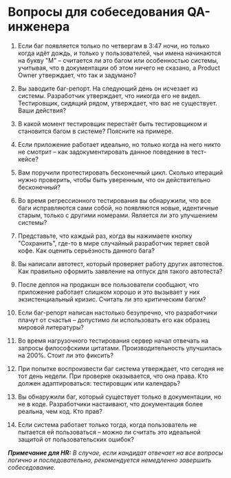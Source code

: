 # Вопросы для собеседования QA-инженера

1. Если баг появляется только по четвергам в 3:47 ночи, но только когда идёт дождь, и только у пользователей, чьи имена начинаются на букву "М" – считается ли это багом или особенностью системы, учитывая, что в документации об этом ничего не сказано, а Product Owner утверждает, что так и задумано?

2. Вы заводите баг-репорт. На следующий день он исчезает из системы. Разработчик утверждает, что никогда его не видел. Тестировщик, сидящий рядом, утверждает, что вас не существует. Ваши действия?

3. В какой момент тестировщик перестаёт быть тестировщиком и становится багом в системе? Поясните на примере.

4. Если приложение работает идеально, но только когда на него никто не смотрит – как задокументировать данное поведение в тест-кейсе?

5. Вам поручили протестировать бесконечный цикл. Сколько итераций нужно проверить, чтобы быть уверенным, что он действительно бесконечный?

6. Во время регрессионного тестирования вы обнаружили, что все баги исправляются сами собой, но появляются новые, идентичные старым, только с другими номерами. Является ли это улучшением системы?

7. Представьте, что каждый раз, когда вы нажимаете кнопку "Сохранить", где-то в мире случайный разработчик теряет свой кофе. Как оценить серьёзность данного бага?

8. Вы написали автотест, который проверяет работу других автотестов. Как правильно оформить заявление на отпуск для такого автотеста?

9. После деплоя на продакшн все пользователи сообщают, что приложение работает слишком хорошо и это вызывает у них экзистенциальный кризис. Считать ли это критическим багом?

10. Если баг-репорт написан настолько безупречно, что разработчики плачут от счастья – допустимо ли использовать его как образец мировой литературы?

11. Во время нагрузочного тестирования сервер начал отвечать на запросы философскими цитатами. Производительность улучшилась на 200%. Стоит ли это фиксить?

12. При попытке воспроизвести баг система утверждает, что сегодня не тот день недели. При проверке оказывается, что она права. Кто должен адаптироваться: тестировщик или календарь?

13. Вы обнаружили баг, который существует только в документации, но не в коде. Разработчики настаивают, что документация более реальна, чем код. Кто прав?

14. Если система работает только тогда, когда пользователь не пытается ей пользоваться – можно ли считать это идеальной защитой от пользовательских ошибок?

***Примечание для HR:*** *В случае, если кандидат отвечает на все вопросы логично и последовательно, рекомендуется немедленно завершить собеседование.*
